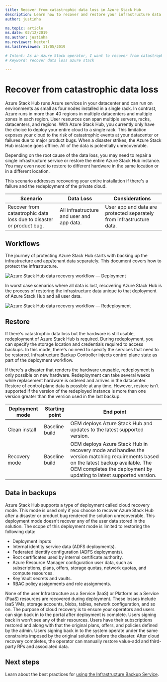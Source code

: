 ```yaml
---
title: Recover from catastrophic data loss in Azure Stack Hub 
description: Learn how to recover and restore your infrastructure data in Azure Stack Hub after catastrophic data loss.
author: justinha

ms.topic: article
ms.date: 02/12/2019
ms.author: justinha
ms.reviewer: hectorl
ms.lastreviewed: 11/05/2019

# Intent: As an Azure Stack operator, I want to recover from catastrophic data loss so I can restore some user data.
# Keyword: recover data loss azure stack

---
```


# Recover from catastrophic data loss

Azure Stack Hub runs Azure services in your datacenter and can run on environments as small as four nodes installed in a single rack. In contrast, Azure runs in more than 40 regions in multiple datacenters and multiple zones in each region. User resources can span multiple servers, racks, datacenters, and regions. With Azure Stack Hub, you currently only have the choice to deploy your entire cloud to a single rack. This limitation exposes your cloud to the risk of catastrophic events at your datacenter or failures due to major product bugs. When a disaster strikes, the Azure Stack Hub instance goes offline. All of the data is potentially unrecoverable.

Depending on the root cause of the data loss, you may need to repair a single infrastructure service or restore the entire Azure Stack Hub instance. You may even need to restore to different hardware in the same location or in a different location.

This scenario addresses recovering your entire installation if there's a failure and the redeployment of the private cloud.

| Scenario                                                           | Data Loss                            | Considerations                                                             |
|--------------------------------------------------------------------|--------------------------------------|----------------------------------------------------------------------------|
| Recover from catastrophic data loss due to disaster or product bug. | All infrastructure and user and app data. | User app and data are protected separately from infrastructure data. |

## Workflows

The journey of protecting Azure Stack Hub starts with backing up the infrastructure and app/tenant data separately. This document covers how to protect the infrastructure. 

![Azure Stack Hub data recovery workflow — Deployment](media/azure-stack-backup/azure-stack-backup-workflow1.png)

In worst case scenarios where all data is lost, recovering Azure Stack Hub is the process of restoring the infrastructure data unique to that deployment of Azure Stack Hub and all user data. 

![Azure Stack Hub data recovery workflow — Redeployment](media/azure-stack-backup/azure-stack-backup-workflow2.png)

## Restore

If there's catastrophic data loss but the hardware is still usable, redeployment of Azure Stack Hub is required. During redeployment, you can specify the storage location and credentials required to access backups. In this mode, there's no need to specify the services that need to be restored. Infrastructure Backup Controller injects control plane state as part of the deployment workflow.

If there's a disaster that renders the hardware unusable, redeployment is only possible on new hardware. Redeployment can take several weeks while replacement hardware is ordered and arrives in the datacenter. Restore of control plane data is possible at any time. However, restore isn't supported if the version of the redeployed instance is more than one version greater than the version used in the last backup.

| Deployment mode | Starting point | End point                                                                                                                                                                                                     |
|-----------------|----------------|---------------------------------------------------------------------------------------------------------------------------------------------------------------------------------------------------------------|
| Clean install   | Baseline build | OEM deploys Azure Stack Hub and updates to the latest supported version.                                                                                                                                          |
| Recovery mode   | Baseline build | OEM deploys Azure Stack Hub in recovery mode and handles the version matching requirements based on the latest backup available. The OEM completes the deployment by updating to latest supported version. |

## Data in backups

Azure Stack Hub supports a type of deployment called cloud recovery mode. This mode is used only if you choose to recover Azure Stack Hub after a disaster or product bug rendered the solution unrecoverable. This deployment mode doesn't recover any of the user data stored in the solution. The scope of this deployment mode is limited to restoring the following data:

 - Deployment inputs
 - Internal identity service data (ADFS deployments).
 - Federated identify configuration (ADFS deployments).
 - Root certificates used by internal certificate authority.
 - Azure Resource Manager configuration user data, such as subscriptions, plans, offers, storage quotas, network quotas, and compute resources.
 - Key Vault secrets and vaults.
 - RBAC policy assignments and role assignments.

None of the user Infrastructure as a Service (IaaS) or Platform as a Service (PaaS) resources are recovered during deployment. These losses include IaaS VMs, storage accounts, blobs, tables, network configuration, and so on. The purpose of cloud recovery is to ensure your operators and users can sign back in to the portal after deployment is complete. Users signing back in won't see any of their resources. Users have their subscriptions restored and along with that the original plans, offers, and policies defined by the admin. Users signing back in to the system operate under the same constraints imposed by the original solution before the disaster. After cloud recovery completes, the operator can manually restore value-add and third-party RPs and associated data.

## Next steps

Learn about the best practices for [using the Infrastructure Backup Service](azure-stack-backup-best-practices.md).

